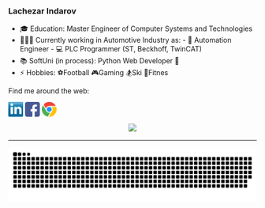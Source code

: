 ### Lachezar Indarov
- 🎓 Education: Master Engineer of Computer Systems and Technologies
- 👨🏼‍💻 Currently working in Automotive Industry as:
          - 📝 Automation Engineer
          - 💻 PLC Programmer (ST, Beckhoff, TwinCAT)
- 📚 SoftUni (in process): Python Web Developer 🐍
- ⚡ Hobbies: ⚽️Football 🎮Gaming 🏂Ski 🦾Fitnes

Find me around the web:
<p align="left">
<a href="https://www.linkedin.com/in/lachezar-indarov-41a542140/" target="blank"><img align="center" src="https://github.com/RadoslavBukov/RadoslavBukov/blob/main/Social/transparent-Linkedin-logo-icon.png" alt="" height="30" /></a>
<a href="https://www.facebook.com/profile.php?id=1841281155" target="blank"><img align="center" src="https://github.com/RadoslavBukov/RadoslavBukov/blob/main/Social/facebook.png" alt="" height="30" /></a>
<a href="mailto:lachezarindarov@gmail.com" target="blank"><img align="center" src="https://github.com/RadoslavBukov/RadoslavBukov/blob/main/Social/chrome.png" alt="" height="30" /></a>
</p>

<p align="center"> 
<img align="" height='200px' src="https://raw.githubusercontent.com/rodrigograca31/rodrigograca31/master/matrix.svg" />
</p>
<hr>

![snake gif](https://github.com/RadoslavBukov/RadoslavBukov/blob/main/Gif/github-contribution-grid-snake.svg)
<p align="center"> 
